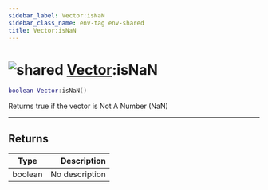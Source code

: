 ```yaml
---
sidebar_label: Vector:isNaN
sidebar_class_name: env-tag env-shared
title: Vector:isNaN
---
```


# <img src='/img/wiki/shared.png' alt='shared' data-tag='env-tag' /> [Vector](../vector/README.md):isNaN

```lua
boolean Vector:isNaN()
```

Returns true if the vector is Not A Number (NaN)<br/>

-----------------
## Returns

| Type   | Description |
| ------ | ----------: |
| boolean | No description |
